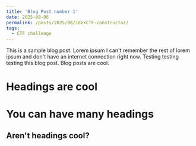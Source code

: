 ```yaml
---
title: 'Blog Post number 1'
date: 2025-08-06
permalink: /posts/2025/08/idekCTF-constructor/
tags:
  - CTF challenge
---
```


This is a sample blog post. Lorem ipsum I can't remember the rest of lorem ipsum and don't have an internet connection right now. Testing testing testing this blog post. Blog posts are cool.

Headings are cool
======

You can have many headings
======

Aren't headings cool?
------
